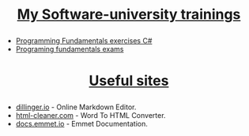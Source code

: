 # <a href="https://softuni.bg/about" rel="My Software-university trainings"><p align="center"> My Software-university trainings<p>
 </a>

* [Programming Fundamentals exercises C#] 
* [Programing fundamentals exams]


[Programming Fundamentals exercises C#]: <https://github.com/MilenKunchev/Soft-Uni/tree/master/C%23ProgrammingFundamentals>
[Programing fundamentals exams]:<https://github.com/MilenKunchev/Soft-Uni/tree/master/Programing%20fundamentals%20exams>

# <a href="https://github.com/MilenKunchev/Test-repo" rel="Useful sites"><p align="center">Useful sites<p>
 </a>

* [dillinger.io] - Online Markdown Editor.
* [html-cleaner.com] - Word To HTML Converter.
* [docs.emmet.io] - Emmet Documentation.


[dillinger.io]: <https://dillinger.io/>
[html-cleaner.com]:<https://html-cleaner.com/>
[docs.emmet.io]: <https://docs.emmet.io/cheat-sheet/>

